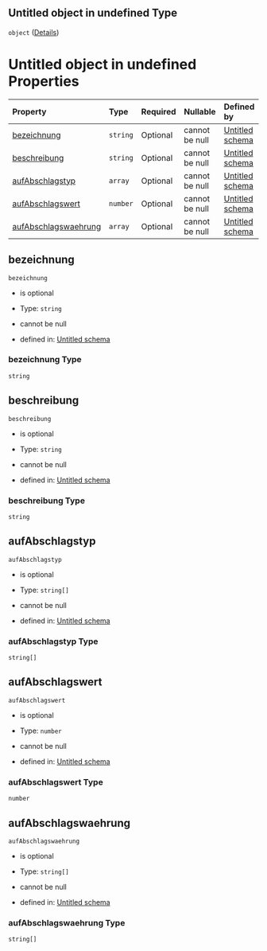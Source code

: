 ## Untitled object in undefined Type

`object` ([Details](positionsaufabschlag.md))

# Untitled object in undefined Properties

| Property                                      | Type     | Required | Nullable       | Defined by                                                                                                                                                                                                    |
| :-------------------------------------------- | :------- | :------- | :------------- | :------------------------------------------------------------------------------------------------------------------------------------------------------------------------------------------------------------ |
| [bezeichnung](#bezeichnung)                   | `string` | Optional | cannot be null | [Untitled schema](positionsaufabschlag-properties-bezeichnung.md "https://raw.githubusercontent.com/conuti-gmbh/bo4e/main/schemas/v1/com/PositionsAufAbschlag.schema.json#/properties/bezeichnung")           |
| [beschreibung](#beschreibung)                 | `string` | Optional | cannot be null | [Untitled schema](positionsaufabschlag-properties-beschreibung.md "https://raw.githubusercontent.com/conuti-gmbh/bo4e/main/schemas/v1/com/PositionsAufAbschlag.schema.json#/properties/beschreibung")         |
| [aufAbschlagstyp](#aufabschlagstyp)           | `array`  | Optional | cannot be null | [Untitled schema](aufabschlagstyp.md "https://raw.githubusercontent.com/conuti-gmbh/bo4e/main/schemas/v1/enum/AufAbschlagstyp.schema.json#/properties/aufAbschlagstyp")                                       |
| [aufAbschlagswert](#aufabschlagswert)         | `number` | Optional | cannot be null | [Untitled schema](positionsaufabschlag-properties-aufabschlagswert.md "https://raw.githubusercontent.com/conuti-gmbh/bo4e/main/schemas/v1/com/PositionsAufAbschlag.schema.json#/properties/aufAbschlagswert") |
| [aufAbschlagswaehrung](#aufabschlagswaehrung) | `array`  | Optional | cannot be null | [Untitled schema](waehrungseinheit.md "https://raw.githubusercontent.com/conuti-gmbh/bo4e/main/schemas/v1/enum/Waehrungseinheit.schema.json#/properties/aufAbschlagswaehrung")                                |

## bezeichnung



`bezeichnung`

*   is optional

*   Type: `string`

*   cannot be null

*   defined in: [Untitled schema](positionsaufabschlag-properties-bezeichnung.md "https://raw.githubusercontent.com/conuti-gmbh/bo4e/main/schemas/v1/com/PositionsAufAbschlag.schema.json#/properties/bezeichnung")

### bezeichnung Type

`string`

## beschreibung



`beschreibung`

*   is optional

*   Type: `string`

*   cannot be null

*   defined in: [Untitled schema](positionsaufabschlag-properties-beschreibung.md "https://raw.githubusercontent.com/conuti-gmbh/bo4e/main/schemas/v1/com/PositionsAufAbschlag.schema.json#/properties/beschreibung")

### beschreibung Type

`string`

## aufAbschlagstyp



`aufAbschlagstyp`

*   is optional

*   Type: `string[]`

*   cannot be null

*   defined in: [Untitled schema](aufabschlagstyp.md "https://raw.githubusercontent.com/conuti-gmbh/bo4e/main/schemas/v1/enum/AufAbschlagstyp.schema.json#/properties/aufAbschlagstyp")

### aufAbschlagstyp Type

`string[]`

## aufAbschlagswert



`aufAbschlagswert`

*   is optional

*   Type: `number`

*   cannot be null

*   defined in: [Untitled schema](positionsaufabschlag-properties-aufabschlagswert.md "https://raw.githubusercontent.com/conuti-gmbh/bo4e/main/schemas/v1/com/PositionsAufAbschlag.schema.json#/properties/aufAbschlagswert")

### aufAbschlagswert Type

`number`

## aufAbschlagswaehrung



`aufAbschlagswaehrung`

*   is optional

*   Type: `string[]`

*   cannot be null

*   defined in: [Untitled schema](waehrungseinheit.md "https://raw.githubusercontent.com/conuti-gmbh/bo4e/main/schemas/v1/enum/Waehrungseinheit.schema.json#/properties/aufAbschlagswaehrung")

### aufAbschlagswaehrung Type

`string[]`
